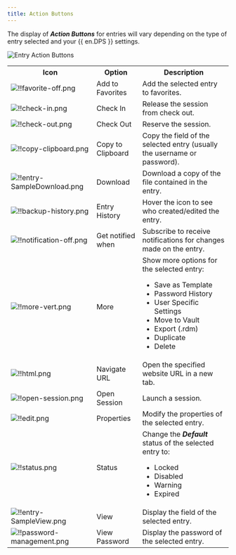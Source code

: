```yaml
---
title: Action Buttons
---
```

The display of ***Action Buttons*** for entries will vary depending on the type of entry selected and your {{ en.DPS }} settings. 

![Entry Action Buttons](/img/en/server/ServerOp8025.png)

<table>
	<tr>
		<th>
Icon
		</th>
		<th>
Option 
		</th>
		<th>
Description 
		</th>
	</tr>
	<tr>
		<td>
<img src="/img/en/server/Icons/favorite-off.png" alt="!!favorite-off.png">
		</td>
		<td>
Add to Favorites 
		</td>
		<td>
Add the selected entry to favorites. 
		</td>
	</tr>
	<tr>
		<td>
<img src="/img/en/server/Icons/check-in.png" alt="!!check-in.png">
		</td>
		<td>
Check In 
		</td>
		<td>
Release the session from check out. 
		</td>
	</tr>
	<tr>
		<td>
<img src="/img/en/server/Icons/check-out.png" alt="!!check-out.png">
		</td>
		<td>
Check Out 
		</td>
		<td>
Reserve the session. 
		</td>
	</tr>
	<tr>
		<td>
<img src="/img/en/server/Icons/copy-clipboard.png" alt="!!copy-clipboard.png">
		</td>
		<td>
Copy to Clipboard 
		</td>
		<td>
Copy the field of the selected entry (usually the username or password). 
		</td>
	</tr>
	<tr>
		<td>
<img src="/img/en/server/Icons/entry-SampleDownload.png" alt="!!entry-SampleDownload.png">
		</td>
		<td>
Download 
		</td>
		<td>
Download a copy of the file contained in the entry. 
		</td>
	</tr>
	<tr>
		<td>
<img src="/img/en/server/Icons/backup-history.png" alt="!!backup-history.png">
		</td>
		<td>
Entry History 
		</td>
		<td>
Hover the icon to see who created/edited the entry. 
		</td>
	</tr>
	<tr>
		<td>
<img src="/img/en/server/Icons/notification-off.png" alt="!!notification-off.png">
		</td>
		<td>
Get notified when 
		</td>
		<td>
Subscribe to receive notifications for changes made on the entry. 
		</td>
	</tr>
	<tr>
		<td>
<img src="/img/en/server/Icons/more-vert.png" alt="!!more-vert.png">
		</td>
		<td>
More 
		</td>
		<td>
Show more options for the selected entry: <br>

* Save as Template 
* Password History 
* User Specific Settings 
* Move to Vault 
* Export (.rdm) 
* Duplicate 
* Delete 
		</td>
	</tr>
	<tr>
		<td>
<img src="/img/en/server/Icons/html.png" alt="!!html.png">
		</td>
		<td>
Navigate URL 
		</td>
		<td>
Open the specified website URL in a new tab. 
		</td>
	</tr>
	<tr>
		<td>
<img src="/img/en/server/Icons/open-session.png" alt="!!open-session.png">
		</td>
		<td>
Open Session 
		</td>
		<td>
Launch a session. 
		</td>
	</tr>
	<tr>
		<td>
<img src="/img/en/server/Icons/edit.png" alt="!!edit.png">
		</td>
		<td>
Properties 
		</td>
		<td>
Modify the properties of the selected entry. 
		</td>
	</tr>
	<tr>
		<td>
<img src="/img/en/server/Icons/status.png" alt="!!status.png">
		</td>
		<td>
Status 
		</td>
		<td>
Change the <b><i>Default</b></i> status of the selected entry to: <br>

* Locked 
* Disabled 
* Warning 
* Expired 
		</td>
	</tr>
	<tr>
		<td>
<img src="/img/en/server/Icons/entry-SampleView.png" alt="!!entry-SampleView.png">
		</td>
		<td>
View 
		</td>
		<td>
Display the field of the selected entry. 
		</td>
	</tr>
	<tr>
		<td>
<img src="/img/en/server/Icons/password-management.png" alt="!!password-management.png">
		</td>
		<td>
View Password 
		</td>
		<td>
Display the password of the selected entry. 
		</td>
	</tr>
</table>


